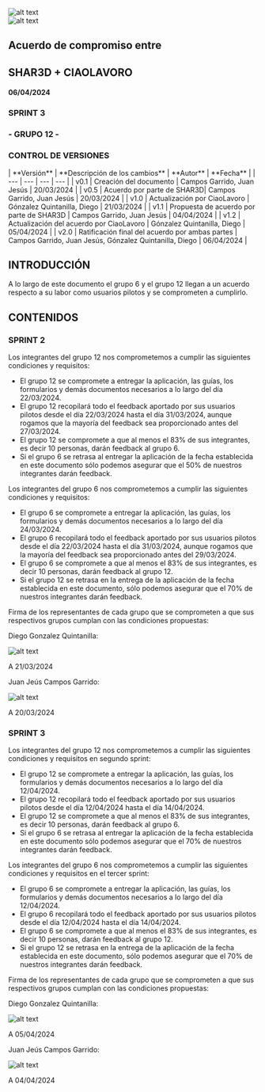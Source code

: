 ![alt text](/img/logo.png)  
![alt text](/img/CL.png)


## Acuerdo de compromiso entre

## **SHAR3D + CIAOLAVORO**

#### 06/04/2024

### **SPRINT 3**

### **- GRUPO 12 -** 

### **CONTROL DE VERSIONES**
<div class="markdown-table">
| **Versión** | **Descripción de los cambios** | **Autor** | **Fecha** |
| --- | --- | --- | --- |
| v0.1 | Creación del documento | Campos Garrido, Juan Jesús | 20/03/2024 |
| v0.5 | Acuerdo por parte de SHAR3D| Campos Garrido, Juan Jesús | 20/03/2024 |
| v1.0 | Actualización por CiaoLavoro | Gónzalez Quintanilla, Diego | 21/03/2024 |
| v1.1 | Propuesta de acuerdo por parte de SHAR3D | Campos Garrido, Juan Jesús | 04/04/2024 |
| v1.2 | Actualización del acuerdo por CiaoLavoro | Gónzalez Quintanilla, Diego | 05/04/2024 |
| v2.0 | Ratificación final del acuerdo por ambas partes | Campos Garrido, Juan Jesús, Gónzalez Quintanilla, Diego | 06/04/2024 |
</div>

## INTRODUCCIÓN
A lo largo de este documento el grupo 6 y el grupo 12 llegan a un acuerdo respecto a su labor como usuarios pilotos y se comprometen a cumplirlo.

## CONTENIDOS

### SPRINT 2
Los integrantes del grupo 12 nos comprometemos a cumplir las siguientes condiciones y requisitos:
+ El grupo 12 se compromete a entregar la aplicación, las guías, los formularios y demás documentos necesarios a lo largo del día 22/03/2024.
+ El grupo 12 recopilará todo el feedback aportado por sus usuarios pilotos desde el día 22/03/2024 hasta el día 31/03/2024, aunque rogamos que la mayoría del feedback sea proporcionado antes del 27/03/2024.
+ El grupo 12 se compromete a que al menos el 83% de sus integrantes, es decir 10 personas, darán feedback al grupo 6.
+ Si el grupo 6 se retrasa al entregar la aplicación de la fecha establecida en este documento sólo podemos asegurar que el 50% de nuestros integrantes darán feedback.

Los integrantes del grupo 6 nos comprometemos a cumplir las siguientes condiciones y requisitos:

+ El grupo 6 se compromete a entregar la aplicación, las guías, los formularios y demás documentos necesarios a lo largo del día 24/03/2024.
+ El grupo 6 recopilará todo el feedback aportado por sus usuarios pilotos desde el día 22/03/2024 hasta el día 31/03/2024, aunque rogamos que la mayoría del feedback sea proporcionado antes del 29/03/2024.
+ El grupo 6 se compromete a que al menos el 83% de sus integrantes, es decir 10 personas, darán feedback al grupo 12.
+ Si el grupo 12 se retrasa en la entrega de la aplicación de la fecha establecida en este documento, sólo podemos asegurar que el 70% de nuestros integrantes darán feedback.

Firma de los representantes de cada grupo que se comprometen a que sus respectivos grupos cumplan con las condiciones propuestas:

Diego Gonzalez Quintanilla:

![alt text](/img/firma_cl.png)

A 21/03/2024

Juan Jeús Campos Garrido:

![alt text](/img/firma_guaje.png)

A 20/03/2024



### SPRINT 3

Los integrantes del grupo 12 nos comprometemos a cumplir las siguientes condiciones y requisitos en segundo sprint:
+ El grupo 12 se compromete a entregar la aplicación, las guías, los formularios y demás documentos necesarios a lo largo del día 12/04/2024.
+ El grupo 12 recopilará todo el feedback aportado por sus usuarios pilotos desde el día 12/04/2024 hasta el día 14/04/2024.
+ El grupo 12 se compromete a que al menos el 83% de sus integrantes, es decir 10 personas, darán feedback al grupo 6.
+ Si el grupo 6 se retrasa al entregar la aplicación de la fecha establecida en este documento sólo podemos asegurar que el 70% de nuestros integrantes darán feedback.

Los integrantes del grupo 6 nos comprometemos a cumplir las siguientes condiciones y requisitos en el tercer sprint:
+ El grupo 6 se compromete a entregar la aplicación, las guías, los formularios y demás documentos necesarios a lo largo del día 12/04/2024.
+ El grupo 6 recopilará todo el feedback aportado por sus usuarios pilotos desde el día 12/04/2024 hasta el día 14/04/2024.
+ El grupo 6 se compromete a que al menos el 83% de sus integrantes, es decir 10 personas, darán feedback al grupo 12.
+ Si el grupo 12 se retrasa en la entrega de la aplicación de la fecha establecida en este documento, sólo podemos asegurar que el 70% de nuestros integrantes darán feedback.


Firma de los representantes de cada grupo que se comprometen a que sus respectivos grupos cumplan con las condiciones propuestas:

Diego Gonzalez Quintanilla:

![alt text](/img/firma_cl.png)

A 05/04/2024

Juan Jeús Campos Garrido:

![alt text](/img/firma_guaje.png)

A 04/04/2024